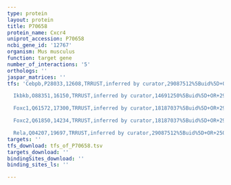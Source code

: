 ```yaml
---
type: protein
layout: protein
title: P70658
protein_name: Cxcr4
uniprot_accession: P70658
ncbi_gene_id: '12767'
organism: Mus musculus
function: target gene
number_of_interactions: '5'
orthologs: ''
jaspar_matrices: ''
tfs: 'Cebpb,P28033,12608,TRRUST,inferred by curator,29087512%5Buid%5D+OR+23966000%5Buid%5D,Yes

  Ikbkb,O88351,16150,TRRUST,inferred by curator,14691250%5Buid%5D+OR+29087512%5Buid%5D,Yes

  Foxc1,Q61572,17300,TRRUST,inferred by curator,18187037%5Buid%5D+OR+29087512%5Buid%5D,Yes

  Foxc2,Q61850,14234,TRRUST,inferred by curator,18187037%5Buid%5D+OR+29087512%5Buid%5D,Yes

  Rela,Q04207,19697,TRRUST,inferred by curator,29087512%5Buid%5D+OR+25034231%5Buid%5D,Yes'
targets: ''
tfs_download: tfs_of_P70658.tsv
targets_download: ''
bindingSites_download: ''
binding_sites_ls: ''

---
```

